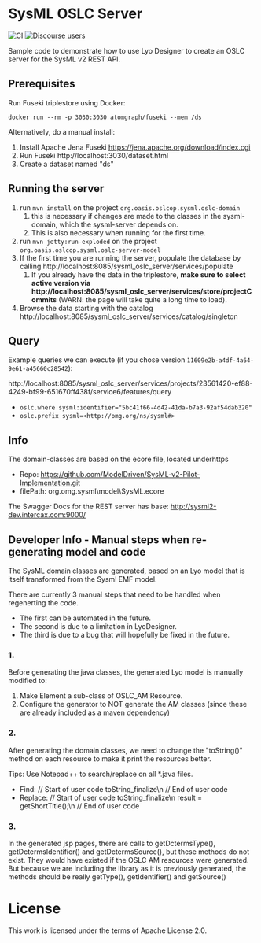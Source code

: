 # SysML OSLC Server

![CI](https://github.com/oslc-op/sysml-oslc-server/workflows/CI/badge.svg)
[![Discourse users](https://img.shields.io/discourse/users?color=28bd84&server=https%3A%2F%2Fforum.open-services.net%2F)](https://forum.open-services.net/)

Sample code to demonstrate how to use Lyo Designer to create an OSLC server for the SysML v2 REST API.

## Prerequisites

Run Fuseki triplestore using Docker:

```
docker run --rm -p 3030:3030 atomgraph/fuseki --mem /ds
```

Alternatively, do a manual install:

1. Install Apache Jena Fuseki https://jena.apache.org/download/index.cgi
1. Run Fuseki http://localhost:3030/dataset.html
1. Create a dataset named "ds"

## Running the server

1. run `mvn install` on the project `org.oasis.oslcop.sysml.oslc-domain`
   1. this is necessary if changes are made to the classes in the sysml-domain, which the sysml-server depends on.
   1. This is also necessary when running for the first time.
2. run `mvn jetty:run-exploded` on the project `org.oasis.oslcop.sysml.oslc-server-model`
3. If the first time you are running the server, populate the database by calling http://localhost:8085/sysml_oslc_server/services/populate
   1. If you already have the data in the triplestore, **make sure to select active version via http://localhost:8085/sysml_oslc_server/services/store/projectCommits** (WARN: the page will take quite a long time to load).
4. Browse the data starting with the catalog http://localhost:8085/sysml_oslc_server/services/catalog/singleton

## Query

Example queries we can execute (if you chose version `11609e2b-a4df-4a64-9e61-a45660c28542`):

http://localhost:8085/sysml_oslc_server/services/projects/23561420-ef88-4249-bf99-651670ff438f/service6/features/query

- `oslc.where sysml:identifier="5bc41f66-4d42-41da-b7a3-92af54dab320"`
- `oslc.prefix sysml=<http://omg.org/ns/sysml#>`

## Info

The domain-classes are based on the ecore file, located underhttps

- Repo: https://github.com/ModelDriven/SysML-v2-Pilot-Implementation.git
- filePath: org.omg.sysml\model\SysML.ecore

The Swagger Docs for the REST server has base: http://sysml2-dev.intercax.com:9000/

## Developer Info - Manual steps when re-generating model and code

The SysML domain classes are generated, based on an Lyo model that is itself transformed from the Sysml EMF model.

There are currently 3 manual steps that need to be handled when regenerting the code.

- The first can be automated in the future.
- The second is due to a limitation in LyoDesigner.
- The third is due to a bug that will hopefully be fixed in the future.

### 1.

Before generating the java classes, the generated Lyo model is manually modified to:

1. Make Element a sub-class of OSLC_AM:Resource.
1. Configure the generator to NOT generate the AM classes (since these are already included as a maven dependency)

### 2.

After generating the domain classes, we need to change the "toString()" method on each resource to make it print the resources better.

Tips: Use Notepad++ to search/replace on all \*.java files.

- Find: // Start of user code toString_finalize\n // End of user code
- Replace: // Start of user code toString_finalize\n result = getShortTitle();\n // End of user code

### 3.

In the generated jsp pages, there are calls to getDctermsType(), getDctermsIdentifier() and getDctermsSource(), but these methods do not exist.
They would have existed if the OSLC AM resources were generated. But because we are including the library as it is previously generated, the methods should be really getType(), getIdentifier() and getSource()

# License

This work is licensed under the terms of Apache License 2.0.
